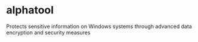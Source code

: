 # alphatool
Protects sensitive information on Windows systems through advanced data encryption and security measures
